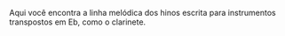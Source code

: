 Aqui você encontra a linha melódica dos hinos escrita para instrumentos transpostos em Eb, como o clarinete.

